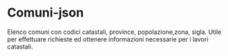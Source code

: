 # Comuni-json
Elenco comuni con codici catastali, province, popolazione,zona, sigla.
Utile per effettuare richieste ed ottenere informazioni necessarie per i lavori catastali.
